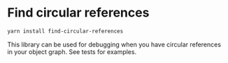 # Find circular references

```bash
yarn install find-circular-references
```

This library can be used for debugging when you have circular references in your object graph. See tests for examples.
